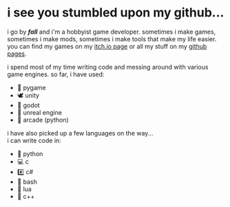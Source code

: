 
# i see you stumbled upon my github...

i go by ***fall*** and i'm a hobbyist game developer. sometimes i make games, sometimes i make mods, sometimes i make tools that make my life easier.
you can find my games on my [itch.io page](https://fall211.itch.io/) or all my stuff on my [github pages](https://fall211.github.io/blog/).

i spend most of my time writing code and messing around with various game engines.
so far, i have used:
- 🐍 pygame
- 🕊 unity
- 🤖 godot
- 🌅 unreal engine
- 👾 arcade (python)

i have also picked up a few languages on the way...  
i can write code in:
- 🐍 python
- 💻 c
- #️⃣ c#
- 🤯 bash
- 🌙 lua
- 🐥 c++

